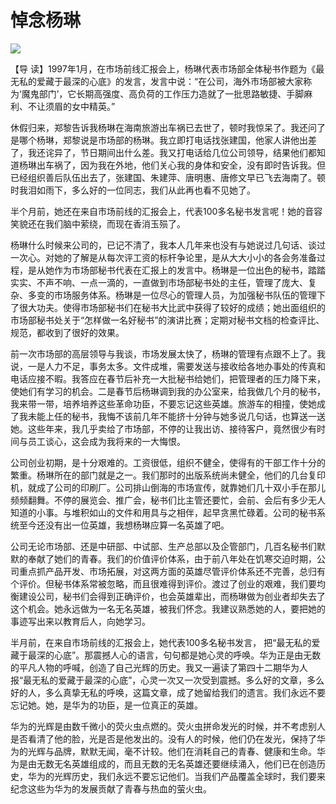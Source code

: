 # 悼念杨琳
<img class="pv" src="https://api.visitor.plantree.me/visitor-badge/pv?namespace=plantree.me&key=renzhengfei-speeches/悼念杨琳.md">




【导  读】1997年1月，在市场前线汇报会上，杨琳代表市场部全体秘书作题为《最无私的爱藏于最深的心底》的发言，发言中说：“在公司，海外市场部被大家称为‘魔鬼部门’，它长期高强度、高负荷的工作压力造就了一批思路敏捷、手脚麻利、不让须眉的女中精英。”



休假归来，郑黎告诉我杨琳在海南旅游出车祸已去世了，顿时我惊呆了。我还问了是哪个杨琳，郑黎说是市场部的杨琳。我立即打电话找张建国，他家人讲他出差了，我还诧异了，节日期间出什么差。我又打电话给几位公司领导，结果他们都知道杨琳出车祸了，因为我在外地，他们关心我的身体和安全，没有即时告诉我。但已经组织善后队伍出去了，张建国、朱建萍、唐明惠、唐修文早已飞去海南了。顿时我泪如雨下，多么好的一位同志，我们从此再也看不见她了。

半个月前，她还在来自市场前线的汇报会上，代表100多名秘书发言呢！她的音容笑貌还在我们脑中萦绕，而现在香消玉殒了。

杨琳什么时候来公司的，已记不清了，我本人几年来也没有与她说过几句话、谈过一次心。对她的了解是从每次评工资的标杆争论里，是从大大小小的各会务准备过程，是从她作为市场部秘书代表在汇报上的发言中。杨琳是一位出色的秘书，踏踏实实、不声不响、一点一滴的，一直做到市场部秘书处的主任，管理了庞大、复杂、多变的市场服务体系。杨琳是一位尽心的管理人员，为加强秘书队伍的管理下了很大功夫。使得市场部秘书们在秘书大比武中获得了较好的成绩；她出面组织的市场部秘书处关于“怎样做一名好秘书”的演讲比赛；定期对秘书文档的检查评比、规范，都收到了很好的效果。

前一次市场部的高层领导与我谈，市场发展太快了，杨琳的管理有点跟不上了。我说，一是人力不足，事务太多。文件成堆，需要发送与接收给各地办事处的传真和电话应接不暇。我答应在春节后补充一大批秘书给她们，把管理者的压力降下来，使她们有学习的机会。二是春节后杨琳调到我的办公室来，给我做几个月的秘书，我来带一带，培养培养这些革命功臣，不要忘记这些英雄。旅游车的相撞，使她成了我未能上任的秘书，我悔不该前几年不能挤十分钟与她多说几句话，也算送一送她。这些年来，我几乎卖给了市场部，不停的让我出访、接待客户，竟然很少有时间与员工谈心，这会成为我将来的一大悔恨。

公司创业初期，是十分艰难的。工资很低，组织不健全，使得有的干部工作十分的繁重。杨琳所在的部门就是之一。我们那时的出版系统尚未健全，他们的几台复印机，就成了公司的印刷厂。公司排山倒海的市场宣传，就靠她们几十双小手在那儿频频翻舞。不停的展览会、推广会，秘书们比主管还要忙，会前、会后有多少无人知道的小事。与堆积如山的文件和用具与之相伴，起早贪黑忙碌着。公司的秘书系统至今还没有出一位英雄，我想杨琳应算一名英雄了吧。

公司无论市场部、还是中研部、中试部、生产总部以及企管部门，几百名秘书们默默的奉献了她们的青春。我们的价值评价体系，由于前八年处在饥寒交迫时期，公司重点抓产品开发、市场拓展，对这两方面的英雄尽管评价体系还不完善，总归有个评价。但秘书体系常被忽略，而且很难得到评价。渡过了创业的艰难，我们要均衡建设公司，秘书们会得到正确评价，也会英雄辈出，而杨琳做为创业者却失去了这个机会。她永远做为一名无名英雄，被我们怀念。我建议熟悉她的人，要把她的事迹写出来以教育后人，向她学习。

半月前，在来自市场前线的汇报会上，她代表100多名秘书发言， 把“最无私的爱藏于最深的心底”。那震撼人心的语言，句句都是她心灵的呼唤。华为正是由无数的平凡人物的呼喊，创造了自己光辉的历史。我又一遍读了第四十二期华为人报“最无私的爱藏于最深的心底”，心灵一次又一次受到震撼。多么好的文章，多么好的人，多么真挚无私的呼唤，这篇文章，成了她留给我们的遗言。我们永远不要忘记她。她，是华为的功臣，是一位真正的英雄。

华为的光辉是由数千微小的荧火虫点燃的。荧火虫拼命发光的时候，并不考虑别人是否看清了他的脸，光是否是他发出的。没有人的时候，他们仍在发光，保持了华为的光辉与品牌，默默无闻，毫不计较。他们在消耗自己的青春、健康和生命。华为是由无数无名英雄组成的，而且无数的无名英雄还要继续涌入，他们已在创造历史，华为的光辉历史，我们永远不要忘记他们。当我们产品覆盖全球时，我们要来纪念这些为华为的发展贡献了青春与热血的萤火虫。
